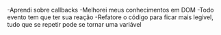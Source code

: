 -Aprendi sobre callbacks
-Melhorei meus conhecimentos em DOM
-Todo evento tem que ter sua reação
-Refatore o código para ficar mais legivel, tudo que se repetir pode se tornar uma variável
